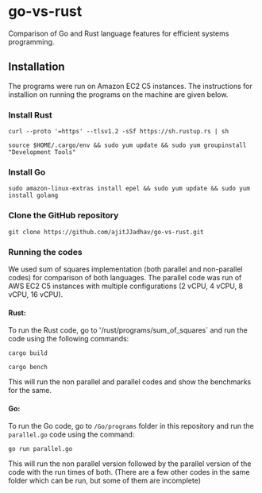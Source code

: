 # go-vs-rust
Comparison of Go and Rust language features for efficient systems programming.


## Installation

The programs were run on Amazon EC2 C5 instances. The instructions for installion on running the programs on the machine are given below.

### Install Rust
```
curl --proto '=https' --tlsv1.2 -sSf https://sh.rustup.rs | sh
```
```
source $HOME/.cargo/env && sudo yum update && sudo yum groupinstall "Development Tools"
```
### Install Go
```
sudo amazon-linux-extras install epel && sudo yum update && sudo yum install golang
```

### Clone the GitHub repository
```
git clone https://github.com/ajitJJadhav/go-vs-rust.git
```


### Running the codes
We used sum of squares implementation (both parallel and non-parallel codes) for comparison of both languages. The parallel code was run of AWS EC2 C5 instances with multiple configurations (2 vCPU, 4 vCPU, 8 vCPU, 16 vCPU).

#### Rust:

To run the Rust code, go to '/rust/programs/sum_of_squares` and run the code using the following commands:

```
cargo build
```
```
cargo bench
```

This will run the non parallel and parallel codes and show the benchmarks for the same.

#### Go:

To run the Go code, go to `/Go/programs` folder in this repository and run the `parallel.go` code using the command:

```
go run parallel.go
```

This will run the non parallel version followed by the parallel version of the code with the run times of both.
(There are a few other codes in the same folder which can be run, but some of them are incomplete)

